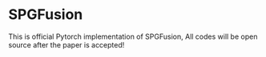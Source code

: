 # SPGFusion
This is official Pytorch implementation of SPGFusion, 
All codes will be open source after the paper is accepted!
